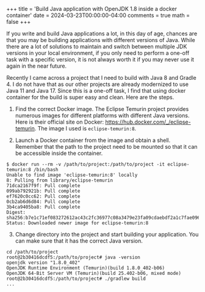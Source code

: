 +++
title = 'Build Java application with OpenJDK 1.8 inside a docker container'
date = 2024-03-23T00:00:00-04:00
comments = true
math = false
+++

If you write and build Java applications a lot, in this day of age, chances are that you may be building applications with different versions of Java. While there are a lot of solutions to maintain and switch between multiple JDK versions in your local environment, if you only need to perform a one-off task with a specific version, it is not always worth it if you may never use it again in the near future.

Recently I came across a project that I need to build with Java 8 and Gradle 4. I do not have that as our other projects are already modernized to use Java 11 and Java 17. Since this is a one-off task, I find that using docker container for the build is super easy and clean. Here are the steps.

1. Find the correct Docker image. The Eclipse Temurin project provides numerous images for different platforms with different Java versions. Here is their official site on Docker: https://hub.docker.com/_/eclipse-temurin. The image I used is `eclipse-temurin:8`.

2. Launch a Docker container from the image and obtain a shell. Remember that the path to the project need to be mounted so that it can be accessible inside the container.
```
$ docker run --rm -v /path/to/project:/path/to/project -it eclipse-temurin:8 /bin/bash
Unable to find image 'eclipse-temurin:8' locally
8: Pulling from library/eclipse-temurin
71dca2167f9f: Pull complete
099ab792921b: Pull complete
ef7620c0cc62: Pull complete
0cb2ab6d6d84: Pull complete
3b4ca9405ba8: Pull complete
Digest: sha256:b7e1c71ef083272612ac43c2fc36977c08a3479e23fa09cdaebdf2a1c7fae096
Status: Downloaded newer image for eclipse-temurin:8
```

3. Change directory into the project and start building your application. You can make sure that it has the correct Java version.
```
cd /path/to/project
root@2b30416dcdf5:/path/to/project# java -version
openjdk version "1.8.0_402"
OpenJDK Runtime Environment (Temurin)(build 1.8.0_402-b06)
OpenJDK 64-Bit Server VM (Temurin)(build 25.402-b06, mixed mode)
root@2b30416dcdf5:/path/to/project# ./gradlew build
...
```
